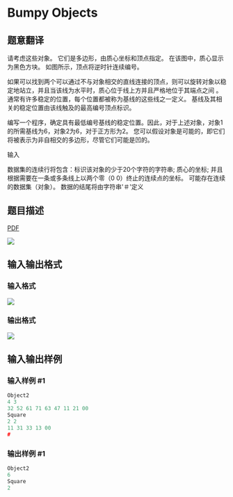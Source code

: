 # Bumpy Objects

## 题意翻译

请考虑这些对象。 它们是多边形，由质心坐标和顶点指定。 在该图中，质心显示为黑色方块。 如图所示，顶点将逆时针连续编号。

如果可以找到两个可以通过不与对象相交的直线连接的顶点，则可以旋转对象以稳定地站立，并且当该线为水平时，质心位于线上方并且严格地位于其端点之间 。通常有许多稳定的位置，每个位置都被称为基线的这些线之一定义。 基线及其相关的稳定位置由该线触及的最高编号顶点标识。

编写一个程序，确定具有最低编号基线的稳定位置。因此，对于上述对象，对象1的所需基线为6，对象2为6，对于正方形为2。 您可以假设对象是可能的，即它们将被表示为非自相交的多边形，尽管它们可能是凹的。

输入

数据集的连续行将包含：标识该对象的少于20个字符的字符串; 质心的坐标; 并且根据需要在一条或多条线上以两个零（0 0）终止的连续点的坐标。 可能存在连续的数据集（对象）。 数据的结尾将由字符串'＃'定义

## 题目描述

[problemUrl]: https://uva.onlinejudge.org/index.php?option=com_onlinejudge&Itemid=8&category=3&page=show_problem&problem=68

[PDF](https://uva.onlinejudge.org/external/1/p132.pdf)

![](https://cdn.luogu.com.cn/upload/vjudge_pic/UVA132/62b81b1920d535080b62817437a9c3feeba40b91.png)

## 输入输出格式

### 输入格式

![](https://cdn.luogu.com.cn/upload/vjudge_pic/UVA132/acbc3c893e1d54aa0c2785aea916ad20041397c3.png)

### 输出格式

![](https://cdn.luogu.com.cn/upload/vjudge_pic/UVA132/efda5ca169c128c2868577bc15d708200c530a26.png)

## 输入输出样例

### 输入样例 #1

```cpp
Object2
4 3
32 52 61 71 63 47 11 21 00
Square
2 2
11 31 33 13 00
#
```


### 输出样例 #1

```cpp
Object2
6
Square
2
```


